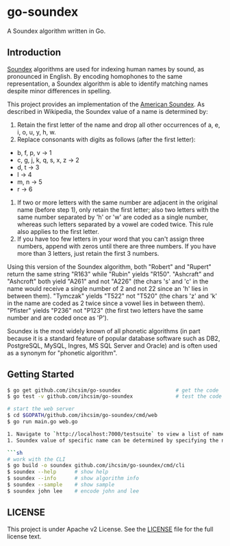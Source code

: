 # go-soundex

A Soundex algorithm written in Go.

## Introduction

[Soundex](https://en.wikipedia.org/wiki/Soundex) algorithms are used for indexing human names by sound, as pronounced in English. By encoding homophones to the same representation, a Soundex algorithm is able to identify matching names despite minor differences in spelling.

This project provides an implementation of the [American Soundex](https://en.wikipedia.org/wiki/Soundex#American_Soundex). As described in Wikipedia, the Soundex value of a name is determined by:

1. Retain the first letter of the name and drop all other occurrences of a, e, i, o, u, y, h, w.
1. Replace consonants with digits as follows (after the first letter):
  * b, f, p, v → 1
  * c, g, j, k, q, s, x, z → 2
  * d, t → 3
  * l → 4
  * m, n → 5
  * r → 6
1. If two or more letters with the same number are adjacent in the original name (before step 1), only retain the first letter; also two letters with the same number separated by 'h' or 'w' are coded as a single number, whereas such letters separated by a vowel are coded twice. This rule also applies to the first letter.
1. If you have too few letters in your word that you can't assign three numbers, append with zeros until there are three numbers. If you have more than 3 letters, just retain the first 3 numbers.

Using this version of the Soundex algorithm, both "Robert" and "Rupert" return the same string "R163" while "Rubin" yields "R150". "Ashcraft" and "Ashcroft" both yield "A261" and not "A226" (the chars 's' and 'c' in the name would receive a single number of 2 and not 22 since an 'h' lies in between them). "Tymczak" yields "T522" not "T520" (the chars 'z' and 'k' in the name are coded as 2 twice since a vowel lies in between them). "Pfister" yields "P236" not "P123" (the first two letters have the same number and are coded once as 'P').

Soundex is the most widely known of all phonetic algorithms (in part because it is a standard feature of popular database software such as DB2, PostgreSQL, MySQL, Ingres, MS SQL Server and Oracle) and is often used as a synonym for "phonetic algorithm".

## Getting Started

```sh
$ go get github.com/ihcsim/go-soundex                  # get the code
$ go test -v github.com/ihcsim/go-soundex              # test the code

# start the web server
$ cd $GOPATH/github.com/ihcsim/go-soundex/cmd/web
$ go run main.go web.go

1. Navigate to `http://localhost:7000/testsuite` to view a list of names and their respective soundex value.
1. Soundex value of specific name can be determined by specifying the name as a query parameter like this `http://localhost:7000?name=john`.

```sh
# work with the CLI
$ go build -o soundex github.com/ihcsim/go-soundex/cmd/cli
$ soundex --help      # show help
$ soundex --info      # show algorithm info
$ soundex --sample    # show sample
$ soundex john lee    # encode john and lee
```

## LICENSE

This project is under Apache v2 License. See the [LICENSE](LICENSE) file for the full license text.
